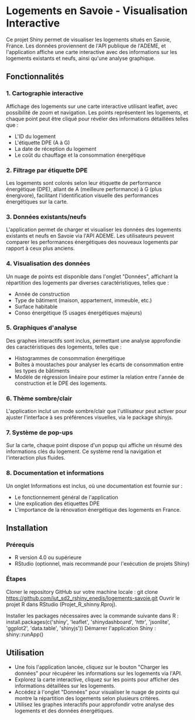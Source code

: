 # Logements en Savoie - Visualisation Interactive

Ce projet Shiny permet de visualiser les logements situés en Savoie, France. Les données proviennent de l'API publique de l'ADEME, et l'application affiche une carte interactive avec des informations sur les logements existants et neufs, ainsi qu'une analyse graphique.

## Fonctionnalités
### 1. Cartographie interactive
Affichage des logements sur une carte interactive utilisant leaflet, avec possibilité de zoom et navigation. Les points représentent les logements, et chaque point peut être cliqué pour révéler des informations détaillées telles que :
- L'ID du logement
- L'étiquette DPE (A à G)
- La date de réception du logement
- Le coût du chauffage et la consommation énergétique

### 2. Filtrage par étiquette DPE
Les logements sont colorés selon leur étiquette de performance énergétique (DPE), allant de A (meilleure performance) à G (plus énergivore), facilitant l'identification visuelle des performances énergétiques sur la carte.

### 3. Données existants/neufs
L'application permet de charger et visualiser les données des logements existants et neufs en Savoie via l'API ADEME. Les utilisateurs peuvent comparer les performances énergétiques des nouveaux logements par rapport à ceux plus anciens.

### 4. Visualisation des données
Un nuage de points est disponible dans l'onglet "Données", affichant la répartition des logements par diverses caractéristiques, telles que :
- Année de construction
- Type de bâtiment (maison, appartement, immeuble, etc.)
- Surface habitable
- Conso énergétique (5 usages énergétiques majeurs)

### 5. Graphiques d'analyse
Des graphes interactifs sont inclus, permettant une analyse approfondie des caractéristiques des logements, telles que :
- Histogrammes de consommation énergétique
- Boîtes à moustaches pour analyser les écarts de consommation entre les types de bâtiments
- Modèle de régression linéaire pour estimer la relation entre l'année de construction et le DPE des logements.

### 6. Thème sombre/clair
L'application inclut un mode sombre/clair que l'utilisateur peut activer pour ajuster l'interface à ses préférences visuelles, via le package shinyjs.

### 7. Système de pop-ups
Sur la carte, chaque point dispose d'un popup qui affiche un résumé des informations clés du logement. Ce système rend la navigation et l'interaction plus fluides.

### 8. Documentation et informations
Un onglet Informations est inclus, où une documentation est fournie sur :
- Le fonctionnement général de l'application
- Une explication des étiquettes DPE
- L'importance de la rénovation énergétique des logements en France.

## Installation
### Prérequis
- R version 4.0 ou supérieure
- RStudio (optionnel, mais recommandé pour l'exécution de projets Shiny)
  
### Étapes
Cloner le repository GitHub sur votre machine locale :
    git clone https://github.com/iut_sd2_rshiny_enedis/logements-savoie.git
Ouvrir le projet R dans RStudio (Projet_R_shinny.Rproj).

Installer les packages nécessaires avec la commande suivante dans R :
    install.packages(c('shiny', 'leaflet', 'shinydashboard', 'httr', 'jsonlite', 'ggplot2', 'data.table', 'shinyjs'))
Démarrer l'application Shiny :
    shiny::runApp()

## Utilisation
- Une fois l'application lancée, cliquez sur le bouton "Charger les données" pour récupérer les informations sur les logements via l'API.
- Explorez la carte interactive, cliquez sur les points pour afficher des informations détaillées sur les logements.
- Accédez à l'onglet "Données" pour visualiser le nuage de points qui montre la répartition des logements selon plusieurs critères.
- Utilisez les graphes interactifs pour approfondir votre analyse des logements et des données énergétiques.
